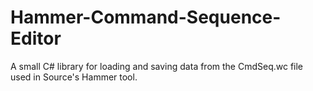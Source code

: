 # Hammer-Command-Sequence-Editor
A small C# library for loading and saving data from the CmdSeq.wc file used in Source's Hammer tool.
